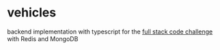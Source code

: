 # vehicles

backend implementation with typescript for the <a href="https://github.com/door2door-io/fullstack-code-challenge/blob/master/README.md#visualizing-vehicle-location">full stack code challenge</a>
with Redis and MongoDB
